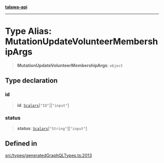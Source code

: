 [**talawa-api**](../../../README.md)

***

# Type Alias: MutationUpdateVolunteerMembershipArgs

> **MutationUpdateVolunteerMembershipArgs**: `object`

## Type declaration

### id

> **id**: [`Scalars`](Scalars.md)\[`"ID"`\]\[`"input"`\]

### status

> **status**: [`Scalars`](Scalars.md)\[`"String"`\]\[`"input"`\]

## Defined in

[src/types/generatedGraphQLTypes.ts:2013](https://github.com/Suyash878/talawa-api/blob/e4413cec641a837926071678fed3c7f67234e31e/src/types/generatedGraphQLTypes.ts#L2013)
